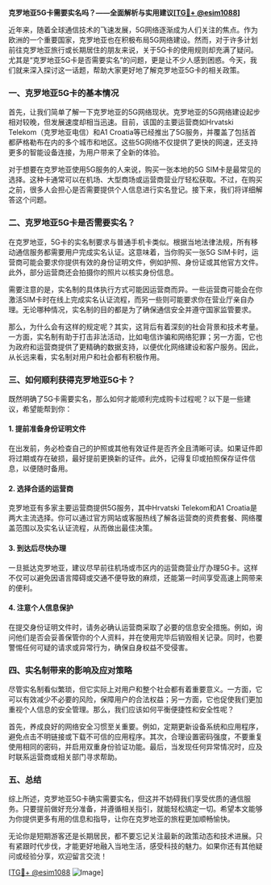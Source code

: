 **克罗地亚5G卡需要实名吗？——全面解析与实用建议[[TG💪+ @esim1088](https://t.me/s/esim1088)]**

近年来，随着全球通信技术的飞速发展，5G网络逐渐成为人们关注的焦点。作为欧洲的一个重要国家，克罗地亚也在积极布局5G网络建设。然而，对于许多计划前往克罗地亚旅行或长期居住的朋友来说，关于5G卡的使用规则却充满了疑问。尤其是“克罗地亚5G卡是否需要实名”的问题，更是让不少人感到困惑。今天，我们就来深入探讨这一话题，帮助大家更好地了解克罗地亚5G卡的相关政策。

### 一、克罗地亚5G卡的基本情况

首先，让我们简单了解一下克罗地亚的5G网络现状。克罗地亚的5G网络建设起步相对较晚，但发展速度却相当迅速。目前，该国的主要运营商如Hrvatski Telekom（克罗地亚电信）和A1 Croatia等已经推出了5G服务，并覆盖了包括首都萨格勒布在内的多个城市和地区。这些5G网络不仅提供了更快的网速，还支持更多的智能设备连接，为用户带来了全新的体验。

对于想要在克罗地亚使用5G服务的人来说，购买一张本地的5G SIM卡是最常见的选择。这种卡通常可以在机场、大型商场或运营商营业厅轻松获取。不过，在购买之前，很多人会担心是否需要提供个人信息进行实名登记。接下来，我们将详细解答这个问题。

### 二、克罗地亚5G卡是否需要实名？

在克罗地亚，5G卡的实名制要求与普通手机卡类似。根据当地法律法规，所有移动通信服务都需要用户完成实名认证。这意味着，当你购买一张5G SIM卡时，运营商可能会要求你提供有效的身份证明文件，例如护照、身份证或其他官方文件。此外，部分运营商还会拍摄你的照片以核实身份信息。

需要注意的是，实名制的具体执行方式可能因运营商而异。一些运营商可能会在你激活SIM卡时在线上完成实名认证流程，而另一些则可能要求你在营业厅亲自办理。无论哪种情况，实名制的目的都是为了确保通信安全并遵守国家监管要求。

那么，为什么会有这样的规定呢？其实，这背后有着深刻的社会背景和技术考量。一方面，实名制有助于打击非法活动，比如电信诈骗和网络犯罪；另一方面，它也为政府和运营商提供了更精确的数据支持，以便优化网络建设和客户服务。因此，从长远来看，实名制对用户和社会都有积极作用。

### 三、如何顺利获得克罗地亚5G卡？

既然明确了5G卡需要实名，那么如何才能顺利完成购卡过程呢？以下是一些建议，希望能帮到你：

#### 1. 提前准备身份证明文件
在出发前，务必检查自己的护照或其他有效证件是否齐全且清晰可读。如果证件即将过期或存在破损，最好提前更换新的证件。此外，记得复印或拍照保存证件信息，以便随时备用。

#### 2. 选择合适的运营商
克罗地亚有多家主要运营商提供5G服务，其中Hrvatski Telekom和A1 Croatia是两大主流选择。你可以通过官方网站或客服热线了解各运营商的资费套餐、网络覆盖范围以及实名认证流程，从而做出最佳决策。

#### 3. 到达后尽快办理
一旦抵达克罗地亚，建议尽早前往机场或市区内的运营商营业厅办理5G卡。这样不仅可以避免因语言障碍或交通不便导致的麻烦，还能第一时间享受高速上网带来的便利。

#### 4. 注意个人信息保护
在提交身份证明文件时，请务必确认运营商采取了必要的信息安全措施。例如，询问他们是否会妥善保管你的个人资料，并在使用完毕后销毁相关记录。同时，也要警惕任何可疑的请求或异常行为，确保自身权益不受侵害。

### 四、实名制带来的影响及应对策略

尽管实名制看似繁琐，但它实际上对用户和整个社会都有着重要意义。一方面，它可以有效减少不必要的风险，保障用户的合法权益；另一方面，它也促使我们更加重视个人信息的安全管理。那么，我们应该如何平衡便捷性和安全性呢？

首先，养成良好的网络安全习惯至关重要。例如，定期更新设备系统和应用程序，避免点击不明链接或下载不可信的应用程序。其次，合理设置密码强度，不要重复使用相同的密码，并启用双重身份验证功能。最后，当发现任何异常情况时，应及时联系运营商或相关部门寻求帮助。

### 五、总结

综上所述，克罗地亚5G卡确实需要实名，但这并不妨碍我们享受优质的通信服务。只要提前做好充分准备，并遵循相关指引，就能轻松搞定一切。希望本文能够为你提供更多有用的信息和指导，让你在克罗地亚的旅程更加顺畅愉快。

无论你是短期游客还是长期居民，都不要忘记关注最新的政策动态和技术进展。只有紧跟时代步伐，才能更好地融入当地生活，感受科技的魅力。如果你还有其他疑问或经验分享，欢迎留言交流！

[[TG💪+ @esim1088](https://t.me/s/esim1088) ![Image](https://i.postimg.cc/4NQfJmqS/Snipaste-2025-05-13-00-14-12.png)]